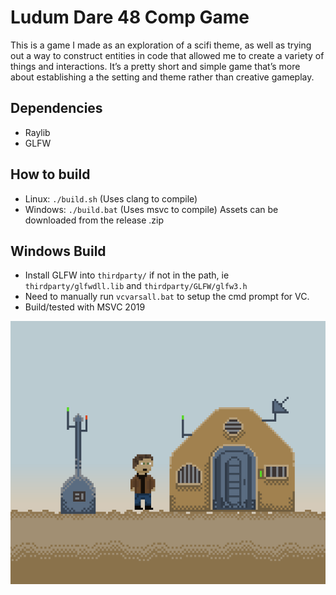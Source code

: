 # Ludum Dare 48 Comp Game
This is a game I made as an exploration of a scifi theme, as well as trying out a way to construct entities in code that allowed me to create a variety of things and interactions. It’s a pretty short and simple game that’s more about establishing a the setting and theme rather than creative gameplay.

## Dependencies
- Raylib
- GLFW
 
## How to build
- Linux: `./build.sh` (Uses clang to compile)
- Windows: `./build.bat` (Uses msvc to compile) 
Assets can be downloaded from the release .zip

## Windows Build
- Install GLFW into `thirdparty/` if not in the path, ie `thirdparty/glfwdll.lib` and `thirdparty/GLFW/glfw3.h`
- Need to manually run `vcvarsall.bat` to setup the cmd prompt for VC.
- Build/tested with MSVC 2019

![Image of Depar](https://github.com/rytc/ld48/blob/main/screenshots/Screenshot%20from%202021-04-25%2019-29-58.png)
